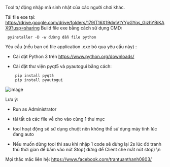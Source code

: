 Tool tự động nhập mã sinh nhật của các người chơi khác.

Tải file exe tại: https://drive.google.com/drive/folders/179lT16X19dmVtYYpGYqs_GizhYBiKAX9?usp=sharing
Build file exe bằng cách sử dụng CMD: 
                  
     pyinstaller -D -w đường dẫn file python


Yêu cầu (nếu bạn có file application .exe bỏ qua yêu cầu này) : 
   + Cài đặt Python 3 trên https://www.python.org/downloads/
   + Cài đặt thư viện pyqt5 và pyautogui bằng cách: 
   
          pip install pyqt5
          pip install pyautogui
        


![image](https://user-images.githubusercontent.com/49850839/127780699-4029f628-8524-4371-a687-74619165e01d.png)



Lưu ý:
   + Run as Administrator
   
   + tải tất cả các file về cho vào cùng 1 thư mục 

   + tool hoạt động sẽ sử dụng chuột nên không thể sử dụng máy tính lúc đang auto
       
   + Nếu muốn dừng tool thì sau khi nhập 1 code sẽ dừng lại 2s lúc đó tranh thủ thời gian để bấm vào nút Stop( đừng để Client che mất nút stop)  \n
      
Mọi thắc mắc liên hệ: https://www.facebook.com/trantuanthanh0803/
